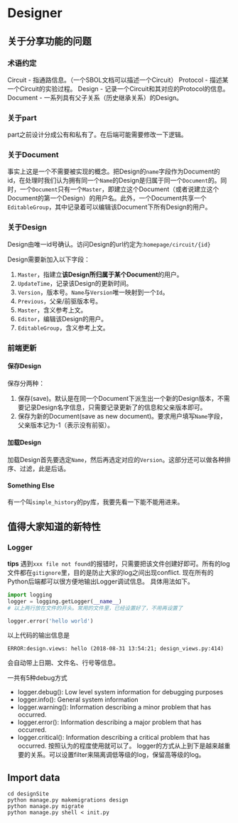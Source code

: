 # Designer

## 关于分享功能的问题

### 术语约定

Circuit - 指通路信息。（一个SBOL文档可以描述一个Circuit）
Protocol - 描述某一个Circuit的实验过程。
Design - 记录一个Circuit和其对应的Protocol的信息。
Document - 一系列具有父子关系（历史继承关系）的Design。


### 关于part
part之前设计分成公有和私有了。在后端可能需要修改一下逻辑。

### 关于Document
事实上这是一个不需要被实现的概念。把Design的`name`字段作为Document的id，在处理时我们认为拥有同一个`Name`的Design是归属于同一个`Document`的。同时，一个`Document`只有一个`Master`，即建立这个Document（或者说建立这个Document的第一个Design）的用户名。此外，一个Document共享一个`EditableGroup`，其中记录着可以编辑该Document下所有Design的用户。

### 关于Design
Design由唯一id号确认。访问Design的url约定为:`homepage/circuit/{id}`

Design需要新加入以下字段：
1. `Master`，指建立**该Design所归属于某个Document**的用户。
2. `UpdateTime`，记录该Design的更新时间。
3. `Version`，版本号。`Name`与`Version`唯一映射到一个`Id`。
4. `Previous`，父亲/前驱版本号。
5. `Master`，含义参考上文。
6. `Editor`，编辑该Design的用户。
7. `EditableGroup`，含义参考上文。

### 前端更新
#### 保存Design
保存分两种：
1. 保存(save)。默认是在同一个Document下派生出一个新的Design版本，不需要记录Design名字信息，只需要记录更新了的信息和父亲版本即可。
2. 保存为新的Document(save as new document)。要求用户填写`Name`字段，父亲版本记为-1（表示没有前驱）。

#### 加载Design
加载Design首先要选定`Name`，然后再选定对应的`Version`。这部分还可以做各种排序、过滤，此是后话。

#### Something Else
有一个叫`simple_history`的py库，我要先看一下能不能用进来。


## 值得大家知道的新特性
### Logger
**tips** 遇到`xxx file not found`的报错时，只需要把该文件创建好即可。所有的log文件都在`gitignore`里，目的是防止大家的log之间出现conflict.
现在所有的Python后端都可以很方便地输出Logger调试信息。
具体用法如下。
``` python
import logging
logger = logging.getLogger(__name__)
# 以上两行放在文件的开头。常用的文件里，已经设置好了，不用再设置了

logger.error('hello world')
```
以上代码的输出信息是
``` shell
ERROR:design.views: hello (2018-08-31 13:54:21; design_views.py:414)
```
会自动带上日期、文件名、行号等信息。

一共有5种debug方式
- logger.debug(): Low level system information for debugging purposes
- logger.info(): General system information
- logger.warning(): Information describing a minor problem that has occurred.
- logger.error(): Information describing a major problem that has occurred.
- logger.critical(): Information describing a critical problem that has occurred.
按照认为的程度使用就可以了。
logger的方式从上到下是越来越重要的关系。可以设置filter来隔离调低等级的log，保留高等级的log。

## Import data

```shell
cd designSite
python manage.py makemigrations design
python manage.py migrate
python manage.py shell < init.py
```
